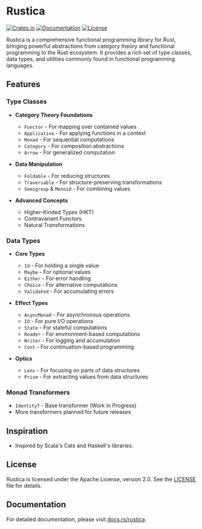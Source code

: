 # Rustica

[![Crates.io](https://img.shields.io/crates/v/rustica.svg)](https://crates.io/crates/rustica)
[![Documentation](https://docs.rs/rustica/badge.svg)](https://docs.rs/rustica)
[![License](https://img.shields.io/badge/license-Apache--2.0-blue.svg)](LICENSE)

Rustica is a comprehensive functional programming library for Rust, bringing powerful abstractions from category theory and functional programming to the Rust ecosystem. It provides a rich set of type classes, data types, and utilities commonly found in functional programming languages.

## Features

### Type Classes
- **Category Theory Foundations**
  - `Functor` - For mapping over contained values
  - `Applicative` - For applying functions in a context
  - `Monad` - For sequential computations
  - `Category` - For composition abstractions
  - `Arrow` - For generalized computation

- **Data Manipulation**
  - `Foldable` - For reducing structures
  - `Traversable` - For structure-preserving transformations
  - `Semigroup` & `Monoid` - For combining values

- **Advanced Concepts**
  - Higher-Kinded Types (HKT)
  - Contravariant Functors
  - Natural Transformations

### Data Types
- **Core Types**
  - `Id` - For holding a single value
  - `Maybe` - For optional values
  - `Either` - For error handling
  - `Choice` - For alternative computations
  - `Validated` - For accumulating errors

- **Effect Types**
  - `AsyncMonad` - For asynchronous operations
  - `IO` - For pure I/O operations
  - `State` - For stateful computations
  - `Reader` - For environment-based computations
  - `Writer` - For logging and accumulation
  - `Cont` - For continuation-based programming

- **Optics**
  - `Lens` - For focusing on parts of data structures
  - `Prism` - For extracting values from data structures

### Monad Transformers
- `IdentityT` - Base transformer (Work in Progress)
- More transformers planned for future releases

## Inspiration
- Inspired by Scala's Cats and Haskell's libraries.

## License
Rustica is licensed under the Apache License, version 2.0. See the [LICENSE](LICENSE) file for details.

## Documentation
For detailed documentation, please visit [docs.rs/rustica](https://docs.rs/rustica).